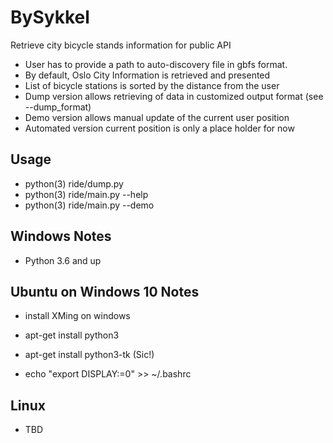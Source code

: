BySykkel
========
Retrieve city bicycle stands information for public API

* User has to provide a path to auto-discovery file in gbfs format.
* By default, Oslo City Information is retrieved and presented
* List of bicycle stations is sorted by the distance from the user
* Dump version allows retrieving of data in customized output format (see --dump_format)
* Demo version allows manual update of the current user position
* Automated version current position is only a place holder for now



## Usage

* python(3) ride/dump.py
* python(3) ride/main.py --help
* python(3) ride/main.py --demo


## Windows Notes 

* Python 3.6 and up


## Ubuntu on Windows 10 Notes

* install XMing on windows

* apt-get install python3
* apt-get install python3-tk (Sic!)
* echo "export DISPLAY:=0" >> ~/.bashrc

## Linux

* TBD